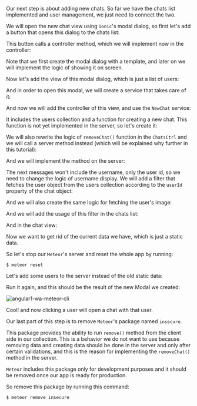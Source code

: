 Our next step is about adding new chats. So far we have the chats list implemented and user management, we just need to connect the two.

We will open the new chat view using `Ionic`'s modal dialog, so first let's add a button that opens this dialog to the chats list:

<diffbox tutorial="whatsapp-meteor-tutorial" step="5.1"></diffbox>

This button calls a controller method, which we will implement now in the controller:

<diffbox tutorial="whatsapp-meteor-tutorial" step="5.2"></diffbox>

Note that we first create the modal dialog with a template, and later on we will implement the logic of showing it on screen.

Now let's add the view of this modal dialog, which is just a list of users:

<diffbox tutorial="whatsapp-meteor-tutorial" step="5.3"></diffbox>

And in order to open this modal, we will create a service that takes care of it:

<diffbox tutorial="whatsapp-meteor-tutorial" step="5.4"></diffbox>

<diffbox tutorial="whatsapp-meteor-tutorial" step="5.5"></diffbox>

And now we will add the controller of this view, and use the `NewChat` service:

<diffbox tutorial="whatsapp-meteor-tutorial" step="5.6"></diffbox>

<diffbox tutorial="whatsapp-meteor-tutorial" step="5.7"></diffbox>

It includes the users collection and a function for creating a new chat. This function is not yet implemented in the server, so let's create it:

<diffbox tutorial="whatsapp-meteor-tutorial" step="5.8"></diffbox>

We will also rewrite the logic of `removeChat()` function in the `ChatsCtrl` and we will call a server method instead (which will be explained why further in this tutorial):

<diffbox tutorial="whatsapp-meteor-tutorial" step="5.9"></diffbox>

And we will implement the method on the server:

<diffbox tutorial="whatsapp-meteor-tutorial" step="5.10"></diffbox>

The next messages won't include the username, only the user id, so we need to change the logic of username display. We will add a filter that fetches the user object from the users collection according to the `userId` property of the chat object:

<diffbox tutorial="whatsapp-meteor-tutorial" step="5.11"></diffbox>

<diffbox tutorial="whatsapp-meteor-tutorial" step="5.12"></diffbox>

And we will also create the same logic for fetching the user's image:

<diffbox tutorial="whatsapp-meteor-tutorial" step="5.13"></diffbox>

<diffbox tutorial="whatsapp-meteor-tutorial" step="5.14"></diffbox>

And we will add the usage of this filter in the chats list:

<diffbox tutorial="whatsapp-meteor-tutorial" step="5.14"></diffbox>

And in the chat view:

<diffbox tutorial="whatsapp-meteor-tutorial" step="5.15"></diffbox>

Now we want to get rid of the current data we have, which is just a static data.

So let's stop our `Meteor`'s server and reset the whole app by running:

    $ meteor reset

Let's add some users to the server instead of the old static data:

<diffbox tutorial="whatsapp-meteor-tutorial" step="5.16"></diffbox>

Run it again, and this should be the result of the new Modal we created:

![angular1-wa-meteor-cli](/assets/tutorials/angular1-whatsapp-meteor-cli/15.png)

Cool! and now clicking a user will open a chat with that user.

Our last part of this step is to remove `Meteor`'s package named `insecure`.

This package provides the ability to run `remove()` method from the client side in our collection. This is a behavior we do not want to use because removing data and creating data should be done in the server and only after certain validations, and this is the reason for implementing the `removeChat()` method in the server.

`Meteor` includes this package only for development purposes and it should be removed once our app is ready for production.

So remove this package by running this command:

    $ meteor remove insecure

